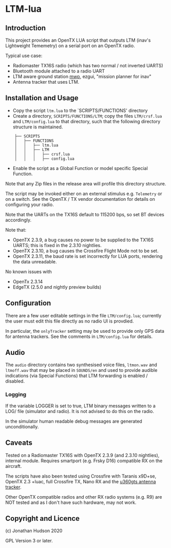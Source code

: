 # LTM-lua

## Introduction

This project provides an OpenTX LUA script that outputs LTM (inav's Lightweight Tememetry) on a serial port on an OpenTX radio.

Typical use case:

* Radiomaster TX16S radio (which has two normal / not inverted UARTS)
* Bluetooth module attached to a radio UART
* LTM aware ground station [mwp](https://github.com/stronnag/mwptools), ezgui, "mission planner for inav"
* Antenna tracker that uses LTM.

## Installation and Usage

* Copy the script `ltm.lua` to the `SCRIPTS/FUNCTIONS' directory
* Create a directory, `SCRIPTS/FUNCTIONS/LTM`; copy the files `LTM/crsf.lua` and `LTM/config.lua` to that directory, such that the following directory structure is maintained.
```
    ├── SCRIPTS
    │   ├── FUNCTIONS
    │   │   ├── ltm.lua
    │   │   ├── LTM
    │   │   │   ├── crsf.lua
    │   │   │   ├── config.lua
```
* Enable the script as a Global Function or model specific Special Function.

Note that any Zip files in the release area will profile this directory structure.

The script may be invoked either on an external stimulus e.g. `Telemetry` or on a switch. See the OpenTX / TX vendor documentation for details on configuring your radio.

Note that the UARTs on the TX16S default to 115200 bps, so set BT devices accordingly.

Note that:

* OpenTX 2.3.9, a bug causes no power to be supplied to the TX16S UARTS; this is fixed in the 2.3.10 nightlies.
* OpenTX 2.3.10, a bug causes the Crossfire Flight Mode not to be set.
* OpenTX 2.3.11, the baud rate is set incorrectly for LUA ports, rendering the data unreadable.

No known issues with
* OpenTx 2.3.14
* EdgeTX (2.5.0 and nightly preview builds)

## Configuration

There are a few user editable settings in the file `LTM/config.lua`; currently the user must edit this file directly as no radio UI is provdied.

In particular, the `onlyTracker` setting may be used to provide only GPS data for antenna trackers. See the comments in  `LTM/config.lua` for details.

## Audio

The `audio` directory contains two synthesised voice files, `ltmon.wav` and `ltmoff.wav` that may be placed in `SOUNDS/en` and used to provide audible indications (via Special Functions) that LTM forwarding is enabled / disabled.

### Logging

If the variable LOGGER is set to true,  LTM binary messages written to a LOG/ file (simulator and radio). It is not advised to do this on the radio.

In the simulator human readable debug messages are generated unconditionally.

## Caveats

Tested on a Radiomaster TX16S with OpenTX 2.3.9 (and 2.3.10 nightlies), internal module.
Requires smartport (e.g. Frsky D16) compatible RX on the aircraft.

The scripts have also been tested using Crossfire with Taranis x9D+se, OpenTX 2.3 +luac, full Crossfire TX, Nano RX and the [u360gts antenna tracker](https://github.com/raul-ortega/u360gts).

Other OpenTX compatible radios and other RX radio systems (e.g. R9) are NOT tested and as I don't have such hardware, may not work.

## Copyright and Licence

(c) Jonathan Hudson 2020

GPL Version 3 or later.
